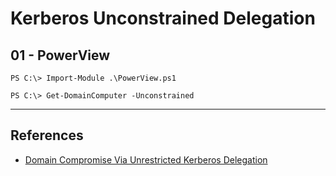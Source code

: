 # Kerberos Unconstrained Delegation

## 01 - PowerView

`PS C:\> Import-Module .\PowerView.ps1`

`PS C:\> Get-DomainComputer -Unconstrained`

---
## References

- [Domain Compromise Via Unrestricted Kerberos Delegation](https://www.ired.team/offensive-security-experiments/active-directory-kerberos-abuse/domain-compromise-via-unrestricted-kerberos-delegation)